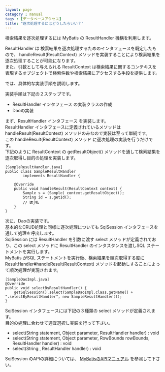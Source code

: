 ```yaml
---
layout: page
category : manual
tags : [データベースアクセス]
title: "逐次処理するにはどうしたらいい？"
---
```


検索結果を逐次処理するには MyBatis の ResultHandler 機構を利用します。  

ResultHandler は 検索結果を逐次処理するためのインタフェースを既定したもので、
handleResult(ResultContext) メソッドを実装することにより検索結果を逐次処理することが可能になります。  
また、引数として与えられる ResultContext は検索結果に関するコンテキスを表現するオブジェクトで検索件数や検索結果にアクセスする手段を提供します。  

では、具体的な実装手順を説明します。  

実装手順は下記の２ステップです。  

  * ResultHandler インタフェース の実装クラスの作成
  * Daoの実装

まず、ResultHandler インタフェース を実装します。  
ResultHandler インタフェースに定義されているメソッドは handleResult(ResultContext) メソッドのみなので実装は至って単純です。  
この handleResult(ResultContext) メソッド に逐次処理の実装を行うだけです。  
下記のように ResultContext の getResultObject() メソッドを通して検索結果を逐次取得し目的の処理を実装します。  

```
[SampleResultHandler.java]
public class SampleResultHandler
        implements ResultHandler {

    @Override
    public void handleResult(ResultContext context) {
        Sample s = (Sample) context.getResultObject();
        String id = s.getId();
        // 逵∫払
    }
}
```

次に、Daoの実装です。  
基本的なCRUD処理と同様に逐次処理についても SqlSession インタフェースを通して処理を呼出します。  
SqlSession には ResultHandler を引数に渡す select メソッドが定義されており、この select メソッドに ResultHandler のインタスタンスを渡しSQL ステートメントを実行します。  
MyBatis がSQL ステートメントを実行後、検索結果を順次取得する度に ResultHandler#handleResult(ResultContext) メソッドを起動しすることによって順次処理が実現されます。  

```
[SampleDaoImpl.java]
@Override
public void selectByResultHandler() {
    getSqlSession().select(SampleDaoImpl.class.getName() + ".selectByResultHandler", new SampleResultHandler());
}
```

SqlSession インタフェースには下記の３種類の select メソッドが定義されます。  
目的の処理に合わせて適宜選択し実装を行って下さい。  

  * select(String statement, Object parameter, ResultHandler handler) : void
  * select(String statement, Object parameter, RowBounds rowBounds, ResultHandler handler) : void
  * select(String , ResultHandler handler) : void

SqlSession のAPIの詳細については、 [MyBatisのAPIマニュアル][SqlSession] を参照して下さい。  

[SqlSession]: http://mybatis.github.io/mybatis-3/apidocs/reference/org/apache/ibatis/session/SqlSession.html
